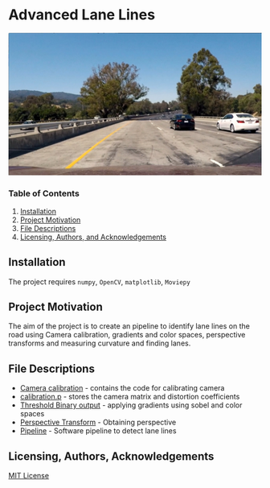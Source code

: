 # Advanced Lane Lines

![Image](test_images/test1.jpg)

### Table of Contents
1. [Installation](#installation)
2. [Project Motivation](#motivation)
3. [File Descriptions](#files)
3. [Licensing, Authors, and Acknowledgements](#licensing)

## Installation <a name="installation"></a>
The project requires ```numpy```, ```OpenCV```, ```matplotlib```, ```Moviepy```

## Project Motivation<a name="motivation"></a>
The aim of the project is to create an pipeline to identify lane lines on the road using Camera calibration, gradients and color spaces, perspective transforms and measuring curvature and finding lanes.

## File Descriptions <a name="files"></a>
- [Camera calibration](https://github.com/dhanushkr/Advanced-Lane-Lines/blob/master/camera_calibration.ipynb) - contains the code for calibrating camera
- [calibration.p](https://github.com/dhanushkr/Advanced-Lane-Lines/blob/master/calibration.p) -  stores the camera matrix and distortion coefficients
- [Threshold Binary output](threshold_binary_image.ipynb) - applying gradients using sobel and color spaces
- [Perspective Transform](https://github.com/dhanushkr/Advanced-Lane-Lines/blob/master/perspepctive_transform.ipynb) - Obtaining perspective 
- [Pipeline](advanced_lane_lines.ipynb) - Software pipeline to detect lane lines
## Licensing, Authors, Acknowledgements<a name="licensing"></a> 
[MIT License](https://github.com/dhanushkr/Advanced-Lane-Lines/blob/master/LICENSE)


